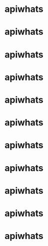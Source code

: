 # apiwhats
# apiwhats
# apiwhats
# apiwhats
# apiwhats
# apiwhats
# apiwhats
# apiwhats
# apiwhats
# apiwhats
# apiwhats
